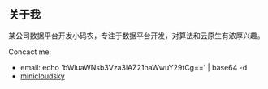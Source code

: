 ## 关于我
某公司数据平台开发小码农，专注于数据平台开发，对算法和云原生有浓厚兴趣。

Concact me:
- email: echo 'bWluaWNsb3Vza3lAZ21haWwuY29tCg==' | base64 -d
- [minicloudsky](http://www.github.com/minicloudsky)
